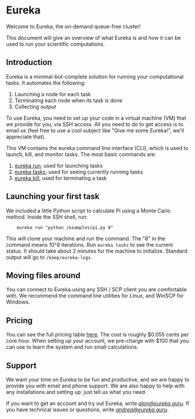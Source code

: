 # Eureka
Welcome to Eureka, the on-demand queue-free cluster!

This document will give an overview of what Eureka is and how it can be used to run your scientific computations.

## Introduction
Eureka is a minimal-but-complete solution for running your computational tasks. It automates the following:
1. Launching a node for each task
2. Terminating each node when its task is done
3. Collecting output

To use Eureka, you need to set up your code in a virtual machine (VM) that we provide for you, via SSH access. All you need to do to get access is to email us (feel free to use a cool subject like "Give me some Eureka!", we'll appreciate that).

This VM contains the eureka command line interface (CLI), which is used to launch, kill, and monitor tasks. The most basic commands are:

1. [eureka run](commands/run.MD), used for launching tasks
2. [eureka tasks](commands/tasks.MD), used for seeing currently running tasks
3. [eureka kill](commands/kill.MD), used for terminating a task

## Launching your first task

We included a little Python script to calculate Pi using a Monte Carlo method. Inside the SSH shell, run:
```
    eureka run "python /examples/pi.py 8"
```
This will clone your machine and run the command. The "8" in the command means 10^8 iterations. Run `eureka tasks` to see the current status. It should take about 2 minutes for the machine to initialize. Standard output will go to `/keep/eureka-logs`.

## Moving files around

You can connect to Eureka using any SSH / SCP client you are comfortable with. We recommend the command line utilities for Linux, and WinSCP for Windows.

## Pricing

You can see the full pricing table [here](tiers.MD). The cost is roughly $0.055 cents per core hour. When setting up your account, we pre-charge with $100 that you can use to learn the system and run small calculations.

## Support

We want your time on Eureka to be fun and productive, and we are happy to provide you with email and phone support. We are also happy to help with any installations and setting up: just tell us what you need.

If you want to get an account and try out Eureka, write *alon@eureka.guru*. If you have technical issues or questions, write *andrea@eureka.guru*.

